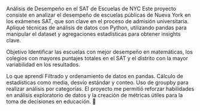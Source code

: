 Análisis de Desempeño en el SAT de Escuelas de NYC
Este proyecto consiste en analizar el desempeño de escuelas públicas de Nueva York en los exámenes SAT, que son clave en el proceso de admisión universitaria. Apliqué técnicas de análisis de datos con Python, utilizando pandas para manipular el dataset y agregaciones estadísticas para obtener insights clave.

Objetivo
Identificar las escuelas con mejor desempeño en matemáticas, los colegios con mayores puntajes totales en el SAT y el distrito con la mayor variabilidad en los resultados.

Lo que aprendí
Filtrado y ordenamiento de datos en pandas.
Cálculo de estadísticas como media, desvío estándar y conteo.
Uso de groupby para realizar análisis por categorías.
El proyecto me permitió reforzar habilidades en análisis exploratorio de datos y la creación de métricas útiles para la toma de decisiones en educación. 🚀

